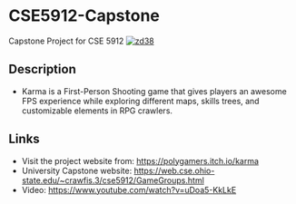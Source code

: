 # CSE5912-Capstone
Capstone Project for CSE 5912
[![zd38](https://user-images.githubusercontent.com/67817916/205523980-3aa2ab04-80f3-48c5-b9d7-f0ff2487df8c.gif)](https://www.youtube.com/watch?v=uDoa5-KkLkE)
## Description
- Karma is a First-Person Shooting game that gives players an awesome FPS experience while exploring different maps, skills trees, and customizable elements in RPG crawlers.
## Links
- Visit the project website from: https://polygamers.itch.io/karma
- University Capstone website: https://web.cse.ohio-state.edu/~crawfis.3/cse5912/GameGroups.html
- Video: https://www.youtube.com/watch?v=uDoa5-KkLkE
